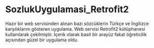# SozlukUygulamasi_Retrofit2
Hazır bir web servisinden alınan bazı sözcüklerin Türkçe ve İngilizce karşılıklarını gösteren uygulama. 
Web servisi Retrofit2 kütüphanesi kullanılarak çekilmiştir.
İçerik olarak basit bir arayüz fakat öğreticilik açısından güzel bir uygulama oldu.
